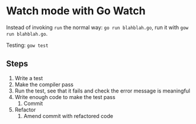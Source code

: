 # Watch mode with Go Watch

Instead of invoking `run` the normal way: `go run blahblah.go`, run it with `gow run blahblah.go`.

Testing: `gow test`

## Steps
1. Write a test
2. Make the compiler pass
3. Run the test, see that it fails and check the error message is meaningful
4. Write enough code to make the test pass
   1. Commit
5. Refactor
   1. Amend commit with refactored code